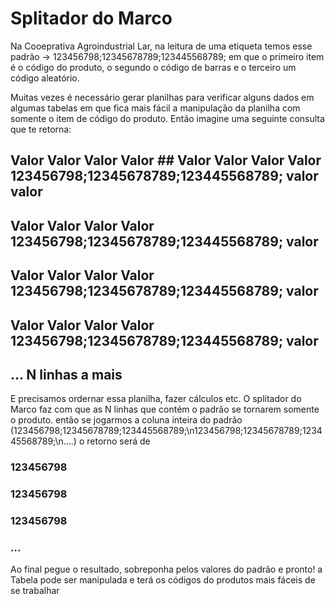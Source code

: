 # Splitador do Marco
Na Cooeprativa Agroindustrial Lar, na leitura de uma etiqueta temos esse padrão -> 123456798;12345678789;123445568789; em que o primeiro item é o código do produto, o segundo o código de barras e o terceiro um código aleatório. 

Muitas vezes é necessário gerar planilhas para verificar alguns dados em algumas tabelas em que fica mais fácil a manipulação da planilha com somente o item de código do produto.
Então imagine uma seguinte consulta que te retorna: 
## Valor Valor Valor Valor ## Valor Valor Valor Valor  123456798;12345678789;123445568789; valor valor
## Valor Valor Valor Valor  123456798;12345678789;123445568789; valor
## Valor Valor Valor Valor  123456798;12345678789;123445568789; valor
## Valor Valor Valor Valor  123456798;12345678789;123445568789; valor
## ... N linhas a mais

E precisamos ordernar essa planilha, fazer cálculos etc. O splitador do Marco faz com que as N linhas que contém o padrão se tornarem somente o produto.
então se jogarmos a coluna inteira do padrão (123456798;12345678789;123445568789;\n123456798;12345678789;123445568789;\n....) o retorno será de 
### 123456798
### 123456798
### 123456798
### ...

Ao final pegue o resultado, sobreponha pelos valores do padrão e pronto! a Tabela pode ser manipulada e terá os códigos do produtos mais fáceis de se trabalhar
